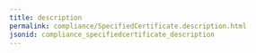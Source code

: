 ```yaml
---
title: description
permalink: compliance/SpecifiedCertificate.description.html
jsonid: compliance_specifiedcertificate_description
---
```

